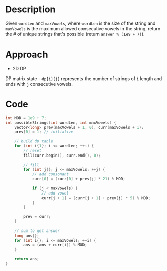 # Description
Given `wordLen` and `maxVowels`, where `wordLen` is the size of the string and `maxVowels` is the maximum allowed consecutive vowels in the string, return the # of unique strings that's possible (return `answer % (1e9 + 7)`).

# Approach
- 2D DP

DP matrix state - `dp[i][j]` represents the number of strings of `i` length and ends with `j` consecutive vowels.

# Code
```cpp
int MOD = 1e9 + 7;
int possibleStrings(int wordLen, int maxVowels) {
    vector<long> prev(maxVowels + 1, 0), curr(maxVowels + 1);
    prev[0] = 1; // initialize
    
    // build dp table
    for (int i{1}; i <= wordLen; ++i) {
        // reset
        fill(curr.begin(), curr.end(), 0);
        
        // fill
        for (int j{}; j <= maxVowels; ++j) {
            // add consonant
            curr[0] = (curr[0] + prev[j] * 21) % MOD;
            
            if (j < maxVowels) {
                // add vowel
                curr[j + 1] = (curr[j + 1] + prev[j] * 5) % MOD;
            }
        }
        
        prev = curr;
    }
    
    // sum to get answer
    long ans{};
    for (int i{}; i <= maxVowels; ++i) {
        ans = (ans + curr[i]) % MOD;
    }
    
    return ans;
}
```